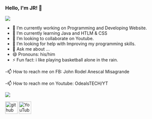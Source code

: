 ### Hello, I'm JR! 👋

<img src="https://api3.iloveimg.com/v1/download/f9m4njptf36vb6A4ldAnhph22hfsfvg5cAndvvmh9rjA92wgsv6w9ltbrl8yhkyl9v3wvw9h3yktd7dpj57krpr80c7264hqk3pqwcwn0A232y9gjqhnqwAhA6bbvqkjbjx3fp3As3wdwprw6j3cr1s8gjcxny53zm1gyn8jwlptrv79x551">

- 🔭 I’m currently working on Programming and Developing Website.
- 🌱 I’m currently learning Java and HTLM & CSS
- 👯 I’m looking to collaborate on Youtube.
- 🤔 I’m looking for help with Improving my programming skills.
- 💬 Ask me about ...
- 😄 Pronouns: his/him
- ⚡ Fun fact: i like playing basketball alone in the rain.

-📫 How to reach me on FB: John Rodel Anescal Misagrande

-📫 How to reach me on Youtube: OdealsTECH/YT

<img src="https://github-readme-stats.vercel.app/api?username=OdealsTECH&&show_icons=true&title_color=ffffff&icon_color=bb2acf&text_color=daf7dc&bg_color=151515">

[<img src='https://cdn.jsdelivr.net/npm/simple-icons@3.0.1/icons/github.svg' alt='github' height='40'>](https://github.com/odealstech)  [<img src='https://cdn.jsdelivr.net/npm/simple-icons@3.0.1/icons/youtube.svg' alt='YouTube' height='40'>](https://www.youtube.com/channel/X-NrUjBUynaqEeq2epFpOw)  
